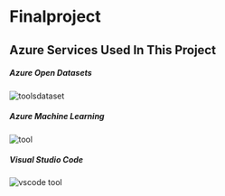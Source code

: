 # Finalproject
## Azure Services Used In This Project 
##### Azure Open Datasets
![toolsdataset](https://user-images.githubusercontent.com/83536726/156002221-25d21e93-28f9-4ce0-ad80-f1f257c8036b.png)  
##### Azure Machine Learning 
![tool](https://user-images.githubusercontent.com/83536726/156001604-6a937372-ffc7-405c-854b-9db294bd6cdf.png)
##### Visual Studio Code
![vscode tool](https://user-images.githubusercontent.com/83536726/156001593-a3f9c0b5-bd37-4a72-94c0-7e6c32ff59aa.png)
